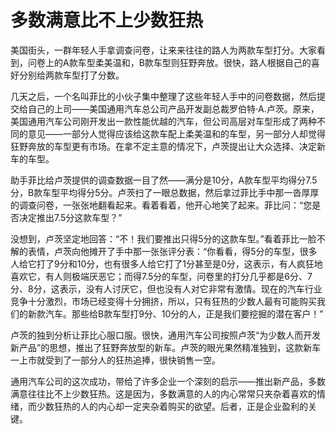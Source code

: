 # 多数满意比不上少数狂热

美国街头，一群年轻人手拿调查问卷，让来来往往的路人为两款车型打分。大家看到，问卷上的A款车型柔美温和，B款车型则狂野奔放。很快，路人根据自己的喜好分别给两款车型打了分数。 

几天之后，一个名叫菲比的小伙子集中整理了这些年轻人手中的问卷数据，然后提交给自己的上司——美国通用汽车总公司产品开发副总裁罗伯特·A.卢茨。原来，美国通用汽车公司刚开发出一款性能优越的汽车，但公司高层对车型形成了两种不同的意见——一部分人觉得应该给这款车配上柔美温和的车型，另一部分人却觉得狂野奔放的车型更有市场。在拿不定主意的情况下，卢茨提出让大众选择、决定新车的车型。 

助手菲比给卢茨提供的调查数据一目了然——满分是10分，A款车型平均得分7.5分，B款车型平均得分5分。卢茨扫了一眼总数据，然后拿过菲比手中那一沓厚厚的调查问卷，一张张地翻看起来。看着看着，他开心地笑了起来。菲比问：“您是否决定推出7.5分这款车型？” 

没想到，卢茨坚定地回答：“不！我们要推出只得5分的这款车型。”看着菲比一脸不解的表情，卢茨向他摊开了手中那一张张评分表：“你看看，得5分的车型，很多人给它打了9分和10分，也有很多人给它打了1分甚至是0分，这表示，有人疯狂地喜欢它，有人则极端厌恶它；而得7.5分的车型，问卷里的打分几乎都是6分、7分、8分，这表示，没有人讨厌它，但也没有人对它非常有激情。现在的汽车行业竞争十分激烈，市场已经变得十分拥挤，所以，只有狂热的少数人最有可能购买我们的新款汽车。那些给B款车型打9分、10分的人，正是我们要挖掘的潜在客户！” 

卢茨的独到分析让菲比心服口服。很快，通用汽车公司按照卢茨“为少数人而开发新产品”的思想，推出了狂野奔放型的新车。卢茨的眼光果然精准独到，这款新车一上市就受到了一部分人的狂热追捧，很快销售一空。 

通用汽车公司的这次成功，带给了许多企业一个深刻的启示——推出新产品，多数满意往往比不上少数狂热。这是因为，多数满意的人的内心常常只夹杂着喜欢的情绪，而少数狂热的人的内心却一定夹杂着购买的欲望。后者，正是企业盈利的关键。
